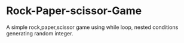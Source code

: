# Rock-Paper-scissor-Game
A simple rock,paper,scissor game using while loop, nested conditions generating random integer.
